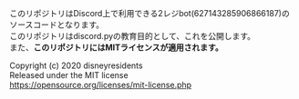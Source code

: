 このリポジトリはDiscord上で利用できる2レジbot(627143285906866187)のソースコードとなります。  
このリポジトリはdiscord.pyの教育目的として、これを公開します。  
また、**このリポジトリにはMITライセンスが適用されます。**  


Copyright (c) 2020 disneyresidents  
Released under the MIT license  
https://opensource.org/licenses/mit-license.php  
